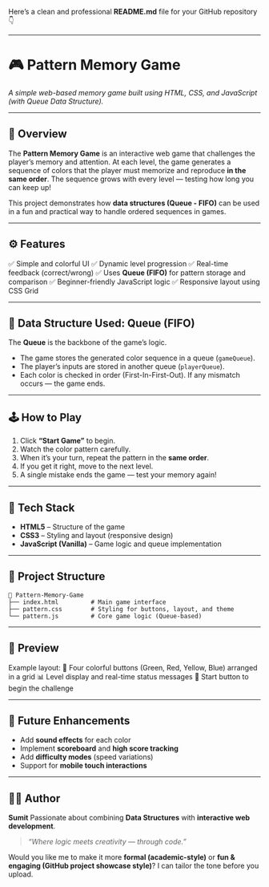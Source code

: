 Here’s a clean and professional **README.md** file for your GitHub repository 👇

---

# 🎮 Pattern Memory Game

*A simple web-based memory game built using HTML, CSS, and JavaScript (with Queue Data Structure).*

---

## 🧠 Overview

The **Pattern Memory Game** is an interactive web game that challenges the player’s memory and attention.
At each level, the game generates a sequence of colors that the player must memorize and reproduce **in the same order**.
The sequence grows with every level — testing how long you can keep up!

This project demonstrates how **data structures (Queue - FIFO)** can be used in a fun and practical way to handle ordered sequences in games.

---

## ⚙️ Features

✅ Simple and colorful UI
✅ Dynamic level progression
✅ Real-time feedback (correct/wrong)
✅ Uses **Queue (FIFO)** for pattern storage and comparison
✅ Beginner-friendly JavaScript logic
✅ Responsive layout using CSS Grid

---

## 🧩 Data Structure Used: Queue (FIFO)

The **Queue** is the backbone of the game’s logic.

* The game stores the generated color sequence in a queue (`gameQueue`).
* The player’s inputs are stored in another queue (`playerQueue`).
* Each color is checked in order (First-In-First-Out).
  If any mismatch occurs — the game ends.

---

## 🕹️ How to Play

1. Click **“Start Game”** to begin.
2. Watch the color pattern carefully.
3. When it’s your turn, repeat the pattern in the **same order**.
4. If you get it right, move to the next level.
5. A single mistake ends the game — test your memory again!

---

## 🧱 Tech Stack

* **HTML5** – Structure of the game
* **CSS3** – Styling and layout (responsive design)
* **JavaScript (Vanilla)** – Game logic and queue implementation

---

## 📁 Project Structure

```
📂 Pattern-Memory-Game
├── index.html         # Main game interface
├── pattern.css        # Styling for buttons, layout, and theme
└── pattern.js         # Core game logic (Queue-based)
```

---

## 📸 Preview

Example layout:
🎨 Four colorful buttons (Green, Red, Yellow, Blue) arranged in a grid
📊 Level display and real-time status messages
🚀 Start button to begin the challenge

---

## 🚀 Future Enhancements

* Add **sound effects** for each color
* Implement **scoreboard** and **high score tracking**
* Add **difficulty modes** (speed variations)
* Support for **mobile touch interactions**

---

## 👨‍💻 Author

**Sumit**
Passionate about combining **Data Structures** with **interactive web development**.

> *“Where logic meets creativity — through code.”*



Would you like me to make it more **formal (academic-style)** or **fun & engaging (GitHub project showcase style)**?
I can tailor the tone before you upload.
